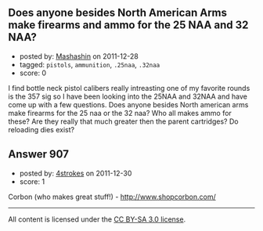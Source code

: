 ## Does anyone besides North American Arms make firearms and ammo for the 25 NAA and 32 NAA?

- posted by: [Mashashin](https://stackexchange.com/users/-1/212-mashashin) on 2011-12-28
- tagged: `pistols`, `ammunition`, `.25naa`, `.32naa`
- score: 0

I find bottle neck pistol calibers really intreasting one of my favorite rounds is the 357 sig so I have been looking into the 25NAA and 32NAA and have come up with a few questions.
Does anyone besides North american arms make firearms for the 25 naa or the 32 naa? Who all makes ammo for these? Are they really that much greater then the parent cartridges? Do reloading dies exist? 


## Answer 907

- posted by: [4strokes](https://stackexchange.com/users/-1/336-4strokes) on 2011-12-30
- score: 1

Corbon (who makes great stuff!) - http://www.shopcorbon.com/



---

All content is licensed under the [CC BY-SA 3.0 license](https://creativecommons.org/licenses/by-sa/3.0/).
